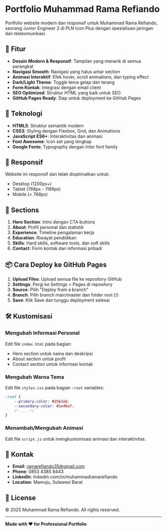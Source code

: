 # Portfolio Muhammad Rama Refiando

Portfolio website modern dan responsif untuk Muhammad Rama Refiando, seorang Junior Engineer 2 di PLN Icon Plus dengan spesialisasi jaringan dan telekomunikasi.

## 🌟 Fitur

- **Desain Modern & Responsif**: Tampilan yang menarik di semua perangkat
- **Navigasi Smooth**: Navigasi yang halus antar section
- **Animasi Interaktif**: Efek hover, scroll animations, dan typing effect
- **Dark/Light Theme**: Toggle tema gelap dan terang
- **Form Kontak**: Integrasi dengan email client
- **SEO Optimized**: Struktur HTML yang baik untuk SEO
- **GitHub Pages Ready**: Siap untuk deployment ke GitHub Pages

## 🚀 Teknologi

- **HTML5**: Struktur semantik modern
- **CSS3**: Styling dengan Flexbox, Grid, dan Animations
- **JavaScript ES6+**: Interaktivitas dan animasi
- **Font Awesome**: Icon set yang lengkap
- **Google Fonts**: Typography dengan Inter font family

## 📱 Responsif

Website ini responsif dan telah dioptimalkan untuk:
- Desktop (1200px+)
- Tablet (768px - 1199px)  
- Mobile (< 768px)

## 🎨 Sections

1. **Hero Section**: Intro dengan CTA buttons
2. **About**: Profil personal dan statistik
3. **Experience**: Timeline pengalaman kerja
4. **Education**: Riwayat pendidikan
5. **Skills**: Hard skills, software tools, dan soft skills
6. **Contact**: Form kontak dan informasi pribadi

## 📦 Cara Deploy ke GitHub Pages

1. **Upload Files**: Upload semua file ke repository GitHub
2. **Settings**: Pergi ke Settings > Pages di repository
3. **Source**: Pilih "Deploy from a branch"
4. **Branch**: Pilih branch main/master dan folder root (/)
5. **Save**: Klik Save dan tunggu deployment selesai

## 🛠️ Kustomisasi

### Mengubah Informasi Personal
Edit file `index.html` pada bagian:
- Hero section untuk nama dan deskripsi
- About section untuk profil
- Contact section untuk informasi kontak

### Mengubah Warna Tema
Edit file `styles.css` pada bagian `:root` variables:
```css
:root {
    --primary-color: #2563eb;
    --secondary-color: #1e40af;
    /* ... */
}
```

### Menambah/Mengubah Animasi
Edit file `script.js` untuk mengkustomisasi animasi dan interaktivitas.

## 📧 Kontak

- **Email**: ramarefiando35@gmail.com
- **Phone**: 0853 4385 8443
- **LinkedIn**: linkedin.com/in/muhammadramarefiando
- **Location**: Mamuju, Sulawesi Barat

## 📄 License

© 2025 Muhammad Rama Refiando. All rights reserved.

---

**Made with ❤️ for Professional Portfolio**